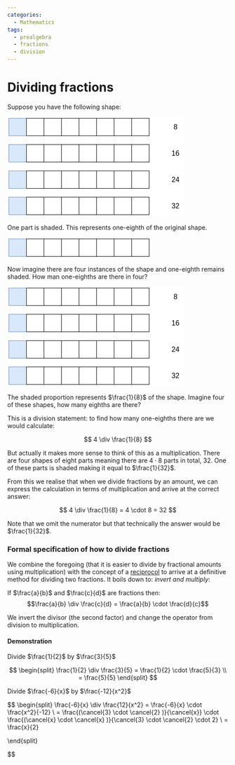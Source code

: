 ```yaml
---
categories:
  - Mathematics
tags:
  - prealgebra
  - fractions
  - division
---
```


# Dividing fractions

Suppose you have the following shape:

![draw.io-Page-9.drawio 1.png](../../_img/draw.io-Page-9.drawio.png)

One part is shaded. This represents one-eighth of the original shape.

![one-eighth-a.png](../../_img/one-eighth-a.png)

Now imagine there are four instances of the shape and one-eighth remains shaded. How man one-eighths are there in four?

![draw.io-Page-9.drawio 2.png](../../_img/draw.io-Page-9.drawio.png)

The shaded proportion represents $\frac{1}{8}$ of the shape. Imagine four of these shapes, how many eighths are there?

This is a division statement: to find how many one-eighths there are we would calculate:

$$
4 \div \frac{1}{8}
$$

But actually it makes more sense to think of this as a multiplication. There are four shapes of eight parts meaning there are $4 \cdot 8$ parts in total, 32. One of these parts is shaded making it equal to $\frac{1}{32}$.

From this we realise that when we divide fractions by an amount, we can express the calculation in terms of multiplication and arrive at the correct answer:

$$
4 \div \frac{1}{8} = 4 \cdot 8 = 32
$$

Note that we omit the numerator but that technically the answer would be $\frac{1}{32}$.

### Formal specification of how to divide fractions

We combine the foregoing (that it is easier to divide by fractional amounts using multiplication) with the concept of a [reciprocol](Reciprocals.md) to arrive at a definitive method for dividing two fractions.
It boils down to: _invert and multiply_:

If $\frac{a}{b}$ and $\frac{c}{d}$ are fractions then:
$$\frac{a}{b} \div \frac{c}{d} = \frac{a}{b} \cdot \frac{d}{c}$$

We invert the divisor (the second factor) and change the operator from division to multiplication.

#### Demonstration

Divide $\frac{1}{2}$ by $\frac{3}{5}$

$$
\begin{split}
\frac{1}{2} \div \frac{3}{5}  = \frac{1}{2} \cdot \frac{5}{3}  \\
= \frac{5}{5}
\end{split}
$$

Divide $\frac{-6}{x}$ by $\frac{-12}{x^2}$

$$
\begin{split}
\frac{-6}{x} \div \frac{12}{x^2} = \frac{-6}{x} \cdot \frac{x^2}{-12} \\ =
\frac{(\cancel{3} \cdot \cancel{2} )}{\cancel{x}} \cdot \frac{(\cancel{x} \cdot \cancel{x} )}{\cancel{3} \cdot \cancel{2} \cdot 2} \\ =
\frac{x}{2}

\end{split}


$$
